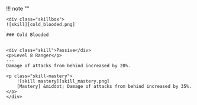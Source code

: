 !!! note ""

    <div class="skillbox">
    ![skill][cold_blooded.png]
     
    ### Cold Blooded

    
    <div class="skill">Passive</div>
    <p>Level 8 Ranger</p>
    ---
    Damage of attacks from behind increased by 20%.

    <p class="skill-mastery">
        ![skill mastery][skill_mastery.png] 
        [Mastery] &middot; Damage of attacks from behind increased by 35%.
    </p> 
    </div>
